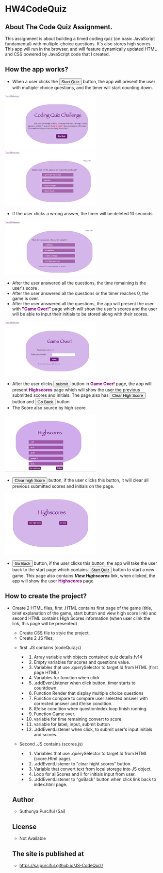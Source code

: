 
# HW4CodeQuiz
## About The Code Quiz Assignment.
This assignment is about building a timed coding quiz  (on basic JavaScript fundamental) with multiple-choice questions. It's also stores high scores. This app will run in the browser, and will feature dynamically updated HTML and CSS powered by JavaScript code that I created. 
## How the app works?
* When a user clicks the <button>Start Quiz</button> button, the app will present the user with multiple-choice questions, and the timer will start counting down.

<img src= "./images/start.png" style = "width: 300px;"> 
<br>
<img src= "./images/question.png"style = "width: 300px;">
<br>

* If the user clicks a wrong answer, the timer will be deleted 10 seconds

<img src= "./images/wrong answer.png" style = "width: 300px;"><br>

* After the user answered all the questions, the time remaining is the user's score .
* After the user answered all the questions or the timer reaches 0, the game is over.
* After the user answered all the questions, the app will present the user with <strong style="color: purple;">"Game Over!"</strong> page which will show the user's scores and the user will be able to input their initials to be stored along with their scores.

<img src= "./images/gameOver.png" style = "width: 300px;"><br>

* After the user clicks <button>submit</button> button in <strong style="color: purple;">Game Over!</strong> page, the app will present <strong style="color: purple;">Highscores</strong> page which will show the user the previous submitted scores and initials. The page also has <button>Clear High Score </button>button and <button>Go Back</button> button
* The Score also source by high score

<img src= "./images/sourcescore.png" style = "width: 300px;"><br>

* <button>Clear high Score</button> button, if the user clicks this button, it will clear all previous submitted scores and initials on the page. 

<img src="./images/clearScores.png" style = "width: 300px;"><br>

* <button>Go Back</button> button, if the user clicks this button, the app will take the user back to the start page which contains <button>Start Quiz</button> button to start a new game. This page also contains ***View Highscores*** link, when clicked, the app will show the user <strong style="color: purple;">Highscores</strong> page.

## How to create the project?

* Create 2 HTML files, first .HTML contains first page of the game (title, brief explanation of the game, start button and view high score link) and second HTML contains High Scores information (when user clink the link, this page will be presented)
    -  Create CSS file to style the project.
    -  Create 2 JS files, 
    * first .JS contains (codeQuiz.js)
        - 1.  Array variable with objects contained quiz details.fv14
        - 2.  Empty variables for scores and questions value.
        - 3.  Variables that use .querySelector to target Id from HTML (first page HTML)
        - 4.  Variables for function when click
        - 5.  .addEvenListener when click button, timer starts to countdown. 
        - 6.  Function Render that display multiple choice questions
        - 7.  Function compare to compare user selected answer with corrected answer and if/else condition.
        - 8.  If/else condition when questionIndex loop finish running.
        - 9.  Function Game over.
        - 10. variable for time remaining convert to score.
        - 11. variable for label, input, submit button 
        - 12. .addEventListener when click, to submit user's input initials and scores.

    * Second .JS contains (scores.js)
        - 1.  Variables that use .querySelector to target Id from HTML (score.Html page).
        - 2.  .addEventListener to "clear hight scores" button. 
        - 3.  Variable that convert text from local storage into JS object.
        - 4.  Loop for allScores and li for initials input from user.
        - 5.  .addEventListener to "goBack" button when click link back to index.html page.

    ## Author

    * Suthunya Purciful (Sai)

    ## License

    * Not Available

    ## The site is published at 
    - https://saipurciful.github.io/JS-CodeQuiz/